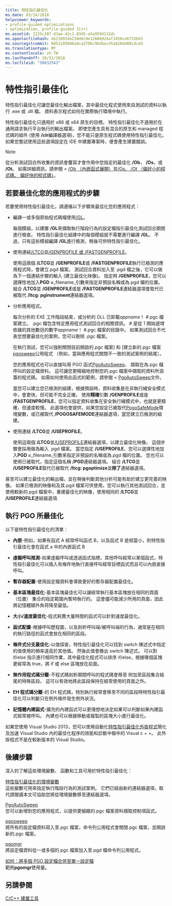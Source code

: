 ```yaml
---
title: 特性指引最佳化
ms.date: 03/14/2018
helpviewer_keywords:
- profile-guided optimizations
- optimization, profile-guided [C++]
ms.assetid: 2225c307-d3ae-42c1-8345-a5a959d132dc
ms.openlocfilehash: eb23d91de210ddc9e12886924af3450ce67330d3
ms.sourcegitcommit: 6052185696adca270bc9bdbec45a626dd89cdcdd
ms.translationtype: MT
ms.contentlocale: zh-TW
ms.lasthandoff: 10/31/2018
ms.locfileid: "50632543"
---
```

# <a name="profile-guided-optimizations"></a>特性指引最佳化

特性指引最佳化可讓您最佳化輸出檔案，其中最佳化程式使用來自測試的資料以執行 .exe 或 .dll 檔。 資料表示程式如何在實際執行環境中執行。

特性指引最佳化只適用於 x86 或 x64 原生的目標。 特性指引最佳化不適用於在通用語言執行平台執行的輸出檔案。 即使您產生具有混合的原生和 managed 程式碼的組件 (使用 **/clr**編譯器選項)，您不能只是原生程式碼使用特性指引最佳化。 如果您嘗試使用這些選項設定在 IDE 中建置專案時，便會產生建置錯誤。

> [!NOTE]
> 從分析測試回合所收集的資訊會覆寫才會作用中您指定的最佳化 **/Ob**， **/Os**，或 **/Ot**。 如需詳細資訊，請參閱 < [/Ob （內嵌函式展開）](../../build/reference/ob-inline-function-expansion.md)並[/Os、 /Ot （偏好小的程式碼、 偏好快的程式碼）](../../build/reference/os-ot-favor-small-code-favor-fast-code.md)。

## <a name="steps-to-optimize-your-app"></a>若要最佳化您的應用程式的步驟

若要使用特性指引最佳化，請遵循以下步驟來最佳化您的應用程式：

- 編譯一或多個原始程式碼檔使用[/GL](../../build/reference/gl-whole-program-optimization.md)。

   每個模組，以建置 **/GL**來擷取執行階段行為的設定檔指引最佳化測試回合期間進行檢查。 特性指引最佳化組建中的每個模組就不需要進行編譯 **/GL**。 不過，只有這些模組編譯 **/GL**進行檢測，稍後可供特性指引最佳化。

- 使用連結[/LTCG](../../build/reference/ltcg-link-time-code-generation.md)並[/GENPROFILE 或 /FASTGENPROFILE](../../build/reference/genprofile-fastgenprofile-generate-profiling-instrumented-build.md)。

   使用這兩個 **/LTCG**並 **/GENPROFILE**或 **/FASTGENPROFILE**執行已檢測的應用程式時，會建立.pgd 檔案。 測試回合資料加入至 .pgd 檔之後，它可以做為下一個連結步驟的輸入 (建立最佳化映像)。 指定時 **/GENPROFILE**，您可以選擇性地加入**PGD =**_filename_引數來指定非預設名稱或為.pgd 檔的位置。 組合 **/LTCG**並 **/GENPROFILE**或是 **/FASTGENPROFILE**連結器選項會取代已被取代 **/ltcg: pginstrument**連結器選項。

- 分析應用程式。

   每次分析的 EXE 工作階段結束，或分析的 DLL 已卸載*appname*！ #.pgc 檔案建立。 .pgc 檔包含特定應用程式測試回合的相關資訊。 # 是從 1 開始遞增依據的其他數目的數字*appname*！ #.pgc 檔案的目錄中。 如果測試回合不代表您想要最佳化的案例，您可以刪除 .pgc 檔案。

   在執行測試，您可以強制關閉目前開啟的.pgc 檔案] 和 [建立新的.pgc 檔案[pgosweep](../../build/reference/pgosweep.md)公用程式 （例如，當與應用程式關閉不一致的測試案例的結尾）。

   您的應用程式也可以直接叫用 PGO 函式[PgoAutoSweep](pgoautosweep.md)、 擷取在為.pgc 檔呼叫的設定檔資料。 這可讓您更精細地控制您的.pgc 檔案中擷取的資料所涵蓋的程式碼。 如需如何使用此函式的範例，請參閱 < [PgoAutoSweep](pgoautosweep.md)文件。

   當您可以建立您已檢測的組建，根據預設時，資料收集是在非執行緒安全模式中，會更快，但可能不完全正確。 使用**精確**引數 **/GENPROFILE**或是 **/FASTGENPROFILE**，您可以指定資料收集在安全執行緒模式中，也就是更精確，但速度較慢。 此選項也會提供，如果您設定已被取代[PogoSafeMode](environment-variables-for-profile-guided-optimizations.md#pogosafemode)環境變數，或已被取代 **/POGOSAFEMODE**連結器選項，當您建立已檢測的組建。

- 使用連結 **/LTCG**並 **/USEPROFILE**。

   使用這兩個 **/LTCG**並[/USEPROFILE](useprofile.md)連結器選項，以建立最佳化映像。 這個步驟會採用做為輸入 .pgd 檔案。 當您指定 **/USEPROFILE**，您可以選擇性地加入**PGD =**_filename_引數來指定非預設的名稱或為.pgd 檔的位置。 您也可以使用已被取代，指定這個名稱 **/PGD**連結器選項。 組合 **/LTCG**並 **/USEPROFILE**取代已被取代 **/ltcg: pgoptimize**並**除了**連結器選項。

甚至可以建立最佳化的輸出檔，並在稍後判斷其他分析可能有助於建立更完善的映像。 如果已檢測的映像和及其.pgd 檔案可供使用，您可以執行其他測試回合，並使用較新的.pgd 檔案中，重建最佳化的映像，使用相同的 **/LTCG**並 **/USEPROFILE**連結器選項.

## <a name="optimizations-performed-by-pgo"></a>執行 PGO 所最佳化

以下是特性指引最佳化的清單：

- **內嵌**-例如，如果有函式 A 經常呼叫函式 B，以及函式 B 是相當小，則特性指引最佳化會在函式 a 中的內嵌函式 B

- **虛擬呼叫推測**-如果虛擬呼叫或透過函式指標，其他呼叫經常以某個函式，特性指引最佳化可以插入有條件地執行直接呼叫經常目標函式而且可以內嵌直接呼叫。

- **暫存器配置**-使用設定檔資料會導致更好的暫存器配置最佳化。

- **基本區塊最佳化**-基本區塊最佳化可以讓經常執行基本區塊放在相同的頁面 （位置） 集合的指定範圍內暫時執行的。 這會儘可能減少所用的頁面，因此將記憶體額外負荷降至最低。

- **大小/速度最佳化**-程式耗費大量時間的函式可以針對速度最佳化。

- **函式配置**-根據呼叫歷程圖，以及剖析呼叫端/被呼叫端的行為，通常是在相同的執行路徑的函式會放在相同的區段。

- **條件式分支最佳化**-以值探查，特性指引最佳化可以找到 switch 陳述式中指定的值使用的頻率遠高於其他值。  然後此值會撤出 switch 陳述式。  可以對 if/else 指示進行相同作業，其中最佳化程式可以排序 if/else，根據哪個區塊更經常為 true，將 if 或 else 區塊放在前面。

- **無作用程式碼分離**-不程式碼剖析期間呼叫的程式碼會移至 附加至區段集合結尾的特殊區段。 這可以有效地將此區段保持在經常使用的頁面之外。

- **EH 程式碼分離**-的 EH 程式碼，特別執行經常會移至不同的區段時特性指引最佳化可以判斷只在例外條件發生例外狀況。

- **記憶體內建函式**-擴充的內建函式可以更理想地決定如果可以判斷如果內建函式經常被呼叫。 內建也可以根據移動或複製的區塊大小進行最佳化。

如果您使用 Visual Studio 2013，您可以使用自動化[特性指引最佳化外掛程式](../../build/reference/profile-guided-optimization-in-the-performance-and-diagnostics-hub.md)簡化及加速 Visual Studio 內的最佳化程序的效能和診斷中樞中的 Visual c + +。 此外掛程式不是在較新版本的 Visual Studio。

## <a name="next-steps"></a>後續步驟

深入的了解這些環境變數、 函數和工具可用於特性指引最佳化：

[特性指引最佳化的環境變數](../../build/reference/environment-variables-for-profile-guided-optimizations.md)<br/>
這些變數可用來指定執行階段行為的測試案例。 它們已經由新的連結器選項，取代請閱讀本文可協助您將從環境變數移至連結器選項。

[PgoAutoSweep](pgoautosweep.md)<br/>
您可以新增到您的應用程式，以提供更細緻的.pgc 檔案資料擷取控制項函式。

[pgosweep](../../build/reference/pgosweep.md)<br/>
將所有的設定檔資料寫入至.pgc 檔案，命令列公用程式會關閉.pgc 檔案，並開啟新的.pgc 檔案。

[pgomgr](../../build/reference/pgomgr.md)<br/>
將設定檔資料從一或多個的.pgc 檔案加入至.pgd 檔命令列公用程式。

[如何：將多個 PGO 設定檔合併至單一設定檔](../../build/reference/how-to-merge-multiple-pgo-profiles-into-a-single-profile.md)<br/>
範例**pgomgr**使用量。

## <a name="see-also"></a>另請參閱

[C/C++ 建置工具](../../build/reference/c-cpp-build-tools.md)
